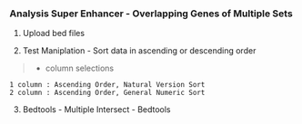 ### Analysis Super Enhancer - Overlapping Genes of Multiple Sets
1. Upload bed files

2. Test Maniplation - Sort data in ascending or descending order
>- column selections
```
1 column : Ascending Order, Natural Version Sort
2 column : Ascending Order, General Numeric Sort
```

3. Bedtools - Multiple Intersect - Bedtools
